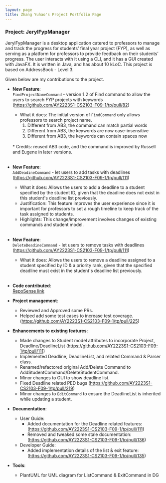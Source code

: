 ```yaml
---
layout: page
title: Zhang Yuhao's Project Portfolio Page
---
```


### Project: JerylFypManager

JerylFypManager is a desktop application catered to professors to manage and track the progress for students’ final
year project (FYP), as well as serving as a platform for professors to provide feedback on their students’ progress.
The user interacts with it using a CLI, and it has a GUI created with JavaFX. It is written in Java, and has about
10 kLoC. This project is based on AddressBook - Level 3.

Given below are my contributions to the project.

* **New Feature**: <br>
`FindProjectNameCommand` - version 1.2 of Find command to allow the users to search FYP projects with keywords
(https://github.com/AY2223S1-CS2103-F09-1/tp/pull/82)
  * What it does: The initial version of `FindCommand` only allows professors to search project name.
    1) Different from AB3, the command can match partial words
    2) Different from AB3, the keywords are now case-insensitive
    3) Different from AB3, the keywords can contain spaces now
   <br>
  * Credits: reused AB3 code, and the command is improved by Russell and Eugene in later versions. <br><br>
* **New Feature**: <br>
  `AddDeadineCommand` - let users to add tasks with deadlines
(https://github.com/AY2223S1-CS2103-F09-1/tp/pull/111)
  * What it does: Allows the users to add a deadline to a student specified by the student ID, given that the
    deadline does not exist in this student's deadline list previously.
  * Justification: This feature improves the user experience since it is important for professors to set a rough timeline
  to keep track of the task assigned to students.
  * Highlights: This change/improvement involves changes of existing commands and student model.
  <br><br>
* **New Feature**: <br>
  `DeleteDeadineCommand` - let users to remove tasks with deadlines
(https://github.com/AY2223S1-CS2103-F09-1/tp/pull/111)
  * What it does: Allows the users to remove a deadline assigned to a student specified by ID & a priority rank,
    given that the specified deadline must exist in the student's deadline list previously.
    <br><br>

* **Code contributed**: <br> [RepoSense link](https://nus-cs2103-ay2223s1.github.io/tp-dashboard/?search=yh-15&breakdown=true)

* **Project management**:
  * Reviewed and Approved some PRs. 
  * Helped add some test cases to increase test coverage. (https://github.com/AY2223S1-CS2103-F09-1/tp/pull/225)

* **Enhancements to existing features**:
  * Made changes to Student model attributes to incorporate Project, Deadline/DeadlineList (https://github.com/AY2223S1-CS2103-F09-1/tp/pull/111)
  * Implemented Deadline, DeadlineList, and related Command & Parser class.
  * Renamed/refactored original Add/Delete Command to AddStudentCommand/DeleteStudentCommand.
  * Minor changes to GUI to show deadline list.
  * Fixed Deadline related PED bugs (https://github.com/AY2223S1-CS2103-F09-1/tp/pull/219)
  * Minor changes to `EditCommand` to ensure the DeadlineList is inherited while updating a student.

* **Documentation**:
    * User Guide:
      * Added documentation for the Deadline related features: (https://github.com/AY2223S1-CS2103-F09-1/tp/pull/111)
      * Removed and tweaked some stale documentation: (https://github.com/AY2223S1-CS2103-F09-1/tp/pull/136)
    * Developer Guide:
      * Added implementation details of the list & exit feature: (https://github.com/AY2223S1-CS2103-F09-1/tp/pull/135)

* **Tools**:
  * PlantUML for UML diagram for ListCommand & ExitCommand in DG


